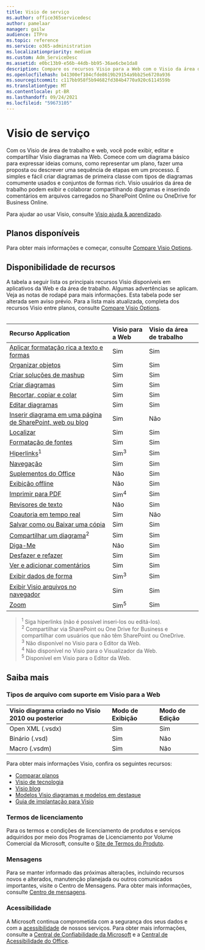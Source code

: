```yaml
---
title: Visio de serviço
ms.author: office365servicedesc
author: pamelaar
manager: gailw
audience: ITPro
ms.topic: reference
ms.service: o365-administration
ms.localizationpriority: medium
ms.custom: Adm_ServiceDesc
ms.assetid: e0bc13b9-e56b-44db-bb95-36ae6cbe1da8
description: Compare os recursos Visio para a Web com o Visio da área de trabalho.
ms.openlocfilehash: b41300ef104cfde8619b29154a9bb25e6720a936
ms.sourcegitcommit: c117bb958f5b94682fd384b4770a920c6114559b
ms.translationtype: MT
ms.contentlocale: pt-BR
ms.lasthandoff: 09/24/2021
ms.locfileid: "59673105"
---
```

# <a name="visio-service-description"></a>Visio de serviço

Com os Visio de área de trabalho e web, você pode exibir, editar e compartilhar Visio diagramas na Web. Comece com um diagrama básico para expressar ideias comuns, como representar um plano, fazer uma proposta ou descrever uma sequência de etapas em um processo. É simples e fácil criar diagramas de primeira classe com tipos de diagramas comumente usados e conjuntos de formas rich. Visio usuários da área de trabalho podem exibir e colaborar compartilhando diagramas e inserindo comentários em arquivos carregados no SharePoint Online ou OneDrive for Business Online.

Para ajudar ao usar Visio, consulte [Visio ajuda & aprendizado](https://support.office.com/visio).

## <a name="available-plans"></a>Planos disponíveis

Para obter mais informações e começar, consulte [Compare Visio Options](https://www.microsoft.com/microsoft-365/visio/microsoft-visio-plans-and-pricing-compare-visio-options).
  
## <a name="feature-availability"></a>Disponibilidade de recursos

A tabela a seguir lista os principais recursos Visio disponíveis em aplicativos da Web e da área de trabalho. Algumas advertências se aplicam. Veja as notas de rodapé para mais informações. Esta tabela pode ser alterada sem aviso prévio. Para a lista mais atualizada, completa dos recursos Visio entre planos, consulte [Compare Visio Options](https://www.microsoft.com/microsoft-365/visio/microsoft-visio-plans-and-pricing-compare-visio-options).<br><br> 

| Recurso Application | Visio para a Web | Visio da área de trabalho |
|:-----|:-----|:-----|
|[Aplicar formatação rica a texto e formas](visio-features.md#apply-rich-formatting-to-text-and-shapes)|Sim |Sim |
|[Organizar objetos](visio-features.md#arrange-objects)|Sim |Sim |
|[Criar soluções de mashup](visio-features.md#build-mashup-solutions)|Sim |Sim |
|[Criar diagramas](visio-features.md#create-diagrams)|Sim |Sim |
|[Recortar, copiar e colar](visio-features.md#cut-copy-and-paste)|Sim |Sim |
|[Editar diagramas](visio-features.md#edit-diagrams)|Sim |Sim |
|[Inserir diagrama em uma página de SharePoint, web ou blog](visio-features.md#embed-diagram-in-a-sharepoint-web-or-blog-page)|Sim |Não |
|[Localizar](visio-features.md#find)|Sim |Sim |
|[Formatação de fontes](visio-features.md#font-formatting)|Sim |Sim |
|[Hiperlinks](visio-features.md#hyperlinks)<sup>1</sup>|Sim<sup>3</sup>|Sim |
|[Navegação](visio-features.md#navigation)|Sim |Sim |
|[Suplementos do Office](visio-features.md#office-add-ins)|Não |Sim |
|[Exibição offline](visio-features.md#offline-viewing)|Não |Sim |
|[Imprimir para PDF](visio-features.md#print-to-pdf)|Sim<sup>4</sup>|Sim |
|[Revisores de texto](visio-features.md#proofing-tools)|Não |Sim |
|[Coautoria em tempo real](visio-features.md#real-time-co-authoring)|Sim |Não |
|[Salvar como ou Baixar uma cópia](visio-features.md#save-as-or-download-a-copy)|Sim |Sim |
|[Compartilhar um diagrama](visio-features.md#share-a-diagram)<sup>2</sup>|Sim |Sim |
|[Diga-Me](visio-features.md#tell-me)|Não |Sim |
|[Desfazer e refazer](visio-features.md#undo-and-redo)|Sim |Sim |
|[Ver e adicionar comentários](visio-features.md#view-and-add-comments)|Sim |Sim |
|[Exibir dados de forma](visio-features.md#view-shape-data)|Sim<sup>3</sup>|Sim |
|[Exibir Visio arquivos no navegador](visio-features.md#view-visio-files-in-the-browser)|Sim |Sim |
|[Zoom](visio-features.md#zoom)|Sim<sup>5</sup>|Sim |

> <sup>1</sup> Siga hiperlinks (não é possível inseri-los ou editá-los).
<br/><sup>2</sup> Compartilhar via SharePoint ou One Drive for Business e compartilhar com usuários que não têm SharePoint ou OneDrive.
<br/><sup>3</sup> Não disponível no Visio para o Editor da Web.
<br/><sup>4</sup> Não disponível no Visio para o Visualizador da Web.
<br/><sup>5</sup> Disponível em Visio para o Editor da Web.

## <a name="learn-more"></a>Saiba mais

### <a name="supported-file-types-in-visio-for-the-web"></a>Tipos de arquivo com suporte em Visio para a Web

| Visio diagrama criado no Visio 2010 ou posterior | Modo de Exibição | Modo de Edição |
|:-----|:-----|:-----|
|Open XML (.vsdx)  <br/> |Sim  <br/> |Sim  <br/> |
|Binário (.vsd)  <br/> |Sim  <br/> |Não  <br/> |
|Macro (.vsdm)  <br/> |Sim  <br/> |Não  <br/> |

Para obter mais informações Visio, confira os seguintes recursos:

- [Comparar planos](https://www.microsoft.com/microsoft-365/visio/microsoft-visio-plans-and-pricing-compare-visio-options)
- [Visio de tecnologia](https://techcommunity.microsoft.com/t5/microsoft-teams/ct-p/MicrosoftTeams)
- [Visio blog](https://techcommunity.microsoft.com/t5/visio-blog/bg-p/VisioBlog)
- [Modelos Visio diagramas e modelos em destaque](https://go.microsoft.com/fwlink/p/?linkid=2157372)
- [Guia de implantação para Visio](/deployoffice/deployment-guide-for-visio)

### <a name="licensing-terms"></a>Termos de licenciamento

Para os termos e condições de licenciamento de produtos e serviços adquiridos por meio dos Programas de Licenciamento por Volume Comercial da Microsoft, consulte o [Site de Termos do Produto](https://www.microsoft.com/licensing/terms/).

### <a name="messaging"></a>Mensagens

Para se manter informado das próximas alterações, incluindo recursos novos e alterados, manutenção planejada ou outros comunicados importantes, visite o Centro de Mensagens. Para obter mais informações, consulte [Centro de mensagens](/microsoft-365/admin/manage/message-center).

### <a name="accessibility"></a>Acessibilidade

A Microsoft continua comprometida com a segurança dos seus dados e com a [acessibilidade](https://www.microsoft.com/trust-center/compliance/accessibility) de nossos serviços. Para obter mais informações, consulte a [Central de Confiabilidade da Microsoft](https://www.microsoft.com/trust-center) e a [Central de Acessibilidade do Office](https://support.office.com/article/ecab0fcf-d143-4fe8-a2ff-6cd596bddc6d).

